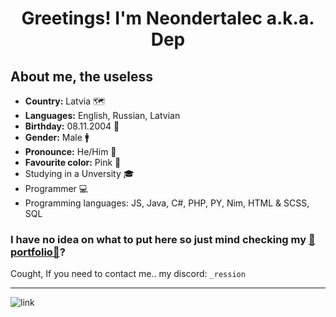 <h1 align="center">Greetings! I'm Neondertalec a.k.a. Dep</h1>

## About me, the useless
* **Country:** Latvia 🗺
* **Languages:** English, Russian, Latvian
* **Birthday:** 08.11.2004 🎂
* **Gender:** Male 🚹
* **Pronounce:** He/Him 💬
* **Favourite color:** Pink 🎨
* Studying in a Unversity 🎓
* Programmer 💻
* Programming languages: JS, Java, C#, PHP, PY, Nim, HTML & SCSS, SQL

### I have no idea on what to put here so just mind checking my [🎀portfolio🎀](https://depuresu.net)?
Cought, If you need to contact me.. my discord: `_ression`

***
![link](https://komarev.com/ghpvc/?username=neondertalec&label=Profile%20views&color=0e75b6&style=flat)
